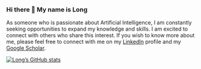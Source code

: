### Hi there 👋 My name is Long

As someone who is passionate about Artificial Intelligence, I am constantly seeking opportunities to expand my knowledge and skills. I am excited to connect with others who share this interest. If you wish to know more about me, please feel free to connect with me on my [LinkedIn](https://www.linkedin.com/in/hotuanlong/) profile and my [Google Scholar](https://scholar.google.com/citations?user=sFxiADkAAAAJ&hl=en&authuser=1).

[![Long’s GitHub stats](https://github-readme-stats.vercel.app/api?username=HoTuanLong&count_private=true&show_icons=true&theme=onedark&hide_rank=false)](https://github.com/anuraghazra/github-readme-stats)

<!--
**HoTuanLong/HoTuanLong** is a ✨ _special_ ✨ repository because its `README.md` (this file) appears on your GitHub profile.



<!-- ### 📦 Open-source Packages I co-created
[![Readme Card](https://github-readme-stats.vercel.app/api/pin/?username=vantuan5644&repo=MRI-Pulse-Sequence)](https://pypi.org/project/brainmri-ps/)
 -->
